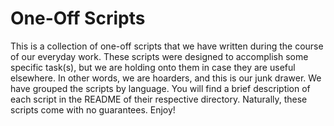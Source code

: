 # One-Off Scripts

This is a collection of one-off scripts that we have written during the course of our everyday work. These scripts were designed to accomplish some specific task(s), but we are holding onto them in case they are useful elsewhere. In other words, we are hoarders, and this is our junk drawer. We have grouped the scripts by language. You will find a brief description of each script in the README of their respective directory. Naturally, these scripts come with no guarantees. Enjoy!